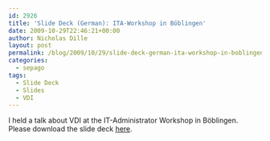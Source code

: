 ```yaml
---
id: 2926
title: 'Slide Deck (German): ITA-Workshop in Böblingen'
date: 2009-10-29T22:46:21+00:00
author: Nicholas Dille
layout: post
permalink: /blog/2009/10/29/slide-deck-german-ita-workshop-in-boblingen/
categories:
  - sepago
tags:
  - Slide Deck
  - Slides
  - VDI
---
```

I held a talk about VDI at the IT-Administrator Workshop in Böblingen. Please download the slide deck [here](/media/2014/10/VDI-Die-Revolution-der-Arbeitsplatzbereitstellung-small.pdf).
